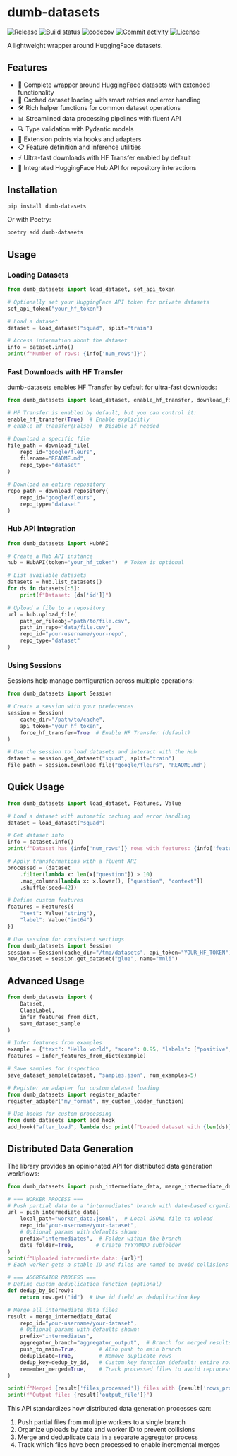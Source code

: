 # dumb-datasets

[![Release](https://img.shields.io/github/v/release/nlile/dumb-datasets)](https://pypi.org/project/dumb-datasets/)
[![Build status](https://img.shields.io/github/actions/workflow/status/nlile/dumb-datasets/master.yml?branch=master)](https://github.com/nlile/dumb-datasets/actions/workflows/master.yml?query=branch%3Amaster)
[![codecov](https://codecov.io/gh/nlile/dumb-datasets/branch/master/graph/badge.svg)](https://codecov.io/gh/nlile/dumb-datasets)
[![Commit activity](https://img.shields.io/github/commit-activity/m/nlile/dumb-datasets)](https://img.shields.io/github/commit-activity/m/nlile/dumb-datasets)
[![License](https://img.shields.io/github/license/nlile/dumb-datasets)](https://img.shields.io/github/license/nlile/dumb-datasets)

A lightweight wrapper around HuggingFace datasets.

## Features

- 🔄 Complete wrapper around HuggingFace datasets with extended functionality
- 🚀 Cached dataset loading with smart retries and error handling
- 🛠️ Rich helper functions for common dataset operations
- 📊 Streamlined data processing pipelines with fluent API
- 🔍 Type validation with Pydantic models
- 🔌 Extension points via hooks and adapters
- 📋 Feature definition and inference utilities
- ⚡ Ultra-fast downloads with HF Transfer enabled by default
- 🔗 Integrated HuggingFace Hub API for repository interactions

## Installation

```bash
pip install dumb-datasets
```

Or with Poetry:

```bash
poetry add dumb-datasets
```

## Usage

### Loading Datasets

```python
from dumb_datasets import load_dataset, set_api_token

# Optionally set your HuggingFace API token for private datasets
set_api_token("your_hf_token")

# Load a dataset
dataset = load_dataset("squad", split="train")

# Access information about the dataset
info = dataset.info()
print(f"Number of rows: {info['num_rows']}")
```

### Fast Downloads with HF Transfer

dumb-datasets enables HF Transfer by default for ultra-fast downloads:

```python
from dumb_datasets import load_dataset, enable_hf_transfer, download_file, download_repository

# HF Transfer is enabled by default, but you can control it:
enable_hf_transfer(True)  # Enable explicitly
# enable_hf_transfer(False)  # Disable if needed

# Download a specific file
file_path = download_file(
    repo_id="google/fleurs",
    filename="README.md",
    repo_type="dataset"
)

# Download an entire repository
repo_path = download_repository(
    repo_id="google/fleurs",
    repo_type="dataset"
)
```

### Hub API Integration

```python
from dumb_datasets import HubAPI

# Create a Hub API instance
hub = HubAPI(token="your_hf_token")  # Token is optional

# List available datasets
datasets = hub.list_datasets()
for ds in datasets[:5]:
    print(f"Dataset: {ds['id']}")

# Upload a file to a repository
url = hub.upload_file(
    path_or_fileobj="path/to/file.csv",
    path_in_repo="data/file.csv",
    repo_id="your-username/your-repo",
    repo_type="dataset"
)
```

### Using Sessions

Sessions help manage configuration across multiple operations:

```python
from dumb_datasets import Session

# Create a session with your preferences
session = Session(
    cache_dir="/path/to/cache",
    api_token="your_hf_token",
    force_hf_transfer=True  # Enable HF Transfer (default)
)

# Use the session to load datasets and interact with the Hub
dataset = session.get_dataset("squad", split="train")
file_path = session.download_file("google/fleurs", "README.md")
```

## Quick Usage

```python
from dumb_datasets import load_dataset, Features, Value

# Load a dataset with automatic caching and error handling
dataset = load_dataset("squad")

# Get dataset info
info = dataset.info()
print(f"Dataset has {info['num_rows']} rows with features: {info['features']}")

# Apply transformations with a fluent API
processed = (dataset
    .filter(lambda x: len(x["question"]) > 10)
    .map_columns(lambda x: x.lower(), ["question", "context"])
    .shuffle(seed=42))

# Define custom features
features = Features({
    "text": Value("string"),
    "label": Value("int64")
})

# Use session for consistent settings
from dumb_datasets import Session
session = Session(cache_dir="/tmp/datasets", api_token="YOUR_HF_TOKEN")
new_dataset = session.get_dataset("glue", name="mnli")
```

## Advanced Usage

```python
from dumb_datasets import (
    Dataset,
    ClassLabel,
    infer_features_from_dict,
    save_dataset_sample
)

# Infer features from examples
example = {"text": "Hello world", "score": 0.95, "labels": ["positive", "greeting"]}
features = infer_features_from_dict(example)

# Save samples for inspection
save_dataset_sample(dataset, "samples.json", num_examples=5)

# Register an adapter for custom dataset loading
from dumb_datasets import register_adapter
register_adapter("my_format", my_custom_loader_function)

# Use hooks for custom processing
from dumb_datasets import add_hook
add_hook("after_load", lambda ds: print(f"Loaded dataset with {len(ds)} examples"))
```

## Distributed Data Generation

The library provides an opinionated API for distributed data generation workflows:

```python
from dumb_datasets import push_intermediate_data, merge_intermediate_data

# === WORKER PROCESS ===
# Push partial data to a "intermediates" branch with date-based organization
url = push_intermediate_data(
    local_path="worker_data.jsonl",  # Local JSONL file to upload
    repo_id="your-username/your-dataset",
    # Optional params with defaults shown:
    prefix="intermediates",  # Folder within the branch
    date_folder=True,       # Create YYYYMMDD subfolder
)
print(f"Uploaded intermediate data: {url}")
# Each worker gets a stable ID and files are named to avoid collisions

# === AGGREGATOR PROCESS ===
# Define custom deduplication function (optional)
def dedup_by_id(row):
    return row.get("id")  # Use id field as deduplication key

# Merge all intermediate data files
result = merge_intermediate_data(
    repo_id="your-username/your-dataset",
    # Optional params with defaults shown:
    prefix="intermediates",
    aggregator_branch="aggregator_output",  # Branch for merged results
    push_to_main=True,       # Also push to main branch
    deduplicate=True,        # Remove duplicate rows
    dedup_key=dedup_by_id,   # Custom key function (default: entire row)
    remember_merged=True,    # Track processed files to avoid reprocessing
)

print(f"Merged {result['files_processed']} files with {result['rows_processed']} rows")
print(f"Output file: {result['output_file']}")
```

This API standardizes how distributed data generation processes can:
1. Push partial files from multiple workers to a single branch
2. Organize uploads by date and worker ID to prevent collisions
3. Merge and deduplicate data in a separate aggregator process
4. Track which files have been processed to enable incremental merges
